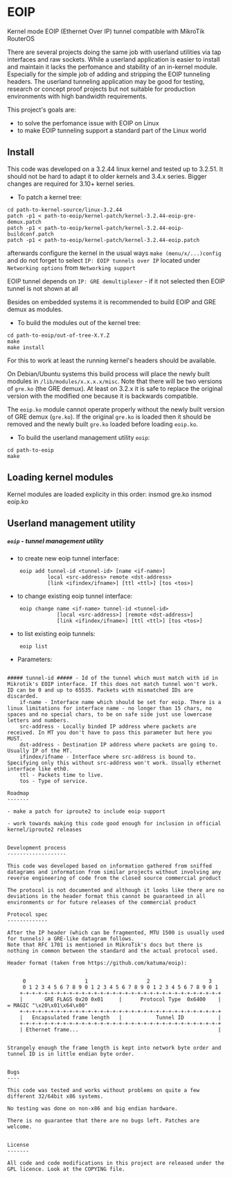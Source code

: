 EOIP
====

Kernel mode EOIP (Ethernet Over IP) tunnel compatible with MikroTik RouterOS

There are several projects doing the same job with userland utilities via tap interfaces and raw sockets. While a userland application is easier to install and maintain it lacks the perfomance and stability of an in-kernel module. Especially for the simple job of adding and stripping the EOIP tunneling headers. The userland tunneling application may be good for testing, research or concept proof projects but not suitable for production environments with high bandwidth requirements.

This project's goals are:

- to solve the perfomance issue with EOIP on Linux
- to make EOIP tunneling support a standard part of the Linux world


Install
-------

This code was developed on a 3.2.44 linux kernel and tested up to 3.2.51.
It should not be hard to adapt it to older kernels and 3.4.x series.
Bigger changes are required for 3.10+ kernel series.

- To patch a kernel tree:

```
cd path-to-kernel-source/linux-3.2.44
patch -p1 < path-to-eoip/kernel-patch/kernel-3.2.44-eoip-gre-demux.patch
patch -p1 < path-to-eoip/kernel-patch/kernel-3.2.44-eoip-buildconf.patch
patch -p1 < path-to-eoip/kernel-patch/kernel-3.2.44-eoip.patch
```

afterwards configure the kernel in the usual ways `make (menu/x/...)config` and do not forget to select `IP: EOIP tunnels over IP` located under `Networking options` from `Networking support`

EOIP tunnel depends on `IP: GRE demultiplexer` - if it not selected then EOIP tunnel is not shown at all

Besides on embedded systems it is recommended to build EOIP and GRE demux as modules.

- To build the modules out of the kernel tree:

```
cd path-to-eoip/out-of-tree-X.Y.Z
make
make install
```

For this to work at least the running kernel's headers should be available.

On Debian/Ubuntu systems this build process will place the newly built modules in `/lib/modules/x.x.x.x/misc`. Note that there will be two versions of `gre.ko` (the GRE demux).
At least on 3.2.x it is safe to replace the original version with the modified one because it is backwards compatible.

The `eoip.ko` module cannot operate properly without the newly built version of GRE demux (`gre.ko`). If the original `gre.ko` is loaded then it should be removed and the newly built `gre.ko` loaded before loading `eoip.ko`.

- To build the userland management utility `eoip`:

```
cd path-to-eoip
make
```

Loading kernel modules
----------------------

Kernel modules are loaded explicity in this order:
insmod gre.ko
insmod eoip.ko


Userland management utility
---------------------------

##### `eoip` - tunnel management utility

- to create new eoip tunnel interface:

```
    eoip add tunnel-id <tunnel-id> [name <if-name>]
             local <src-address> remote <dst-address>
             [link <ifindex/ifname>] [ttl <ttl>] [tos <tos>]
```

- to change existing eoip tunnel interface:

```
    eoip change name <if-name> tunnel-id <tunnel-id>
                [local <src-address>] [remote <dst-address>]
                [link <ifindex/ifname>] [ttl <ttl>] [tos <tos>]
```

- to list existing eoip tunnels:

```
    eoip list
```

- Parameters:
```

##### tunnel-id ##### - Id of the tunnel which must match with id in Mikrotik's EOIP interface. If this does not match tunnel won't work. ID can be 0 and up to 65535. Packets with mismatched IDs are discarded.
    if-name - Interface name which should be set for eoip. There is a linux limitations for interface name - no longer than 15 chars, no spaces and no special chars, to be on safe side just use lowercase letters and numbers.
    src-address - Locally binded IP address where packets are received. In MT you don't have to pass this parameter but here you MUST.
    dst-address - Destination IP address where packets are going to. Usually IP of the MT.
    ifindex/ifname - Interface where src-address is bound to. Specifying only this without src-address won't work. Usually ethernet interface like eth0.
    ttl - Packets time to live.
    tos - Type of service.

Roadmap
-------

- make a patch for iproute2 to include eoip support

- work towards making this code good enough for inclusion in official kernel/iproute2 releases


Development process
-------------------

This code was developed based on information gathered from sniffed datagrams and information from similar projects without involving any reverse engineering of code from the closed source commercial product

The protocol is not documented and although it looks like there are no deviations in the header format this cannot be guaranteed in all environments or for future releases of the commercial product

Protocol spec
-------------

After the IP header (which can be fragmented, MTU 1500 is usually used for tunnels) a GRE-like datagram follows.
Note that RFC 1701 is mentioned in MikroTik's docs but there is nothing in common between the standard and the actual protocol used.

Header format (taken from https://github.com/katuma/eoip):

    
     0                   1                   2                   3
     0 1 2 3 4 5 6 7 8 9 0 1 2 3 4 5 6 7 8 9 0 1 2 3 4 5 6 7 8 9 0 1
    +-+-+-+-+-+-+-+-+-+-+-+-+-+-+-+-+-+-+-+-+-+-+-+-+-+-+-+-+-+-+-+-+
    |       GRE FLAGS 0x20 0x01     |      Protocol Type  0x6400    | = MAGIC "\x20\x01\x64\x00"
    +-+-+-+-+-+-+-+-+-+-+-+-+-+-+-+-+-+-+-+-+-+-+-+-+-+-+-+-+-+-+-+-+
    |   Encapsulated frame length   |           Tunnel ID           |
    +-+-+-+-+-+-+-+-+-+-+-+-+-+-+-+-+-+-+-+-+-+-+-+-+-+-+-+-+-+-+-+-+
    | Ethernet frame...                                             |


Strangely enough the frame length is kept into network byte order and tunnel ID is in little endian byte order.


Bugs
----

This code was tested and works without problems on quite a few different 32/64bit x86 systems.

No testing was done on non-x86 and big endian hardware.

There is no guarantee that there are no bugs left. Patches are welcome.


License
-------

All code and code modifications in this project are released under the GPL licence. Look at the COPYING file.

